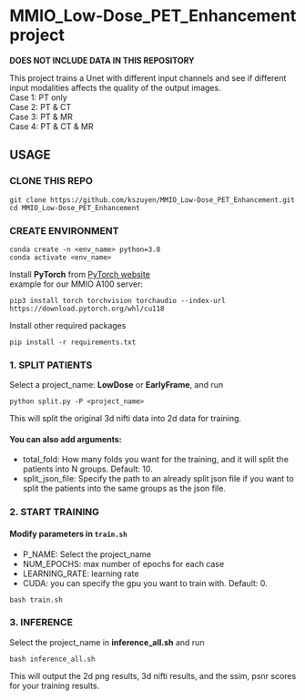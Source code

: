 # MMIO_Low-Dose_PET_Enhancement project
**DOES NOT INCLUDE DATA IN THIS REPOSITORY**

This project trains a Unet with different input channels and see if different input modalities affects the quality of the output images.  
Case 1: PT only  
Case 2: PT & CT  
Case 3: PT & MR  
Case 4: PT & CT & MR  

## USAGE

### CLONE THIS REPO
```
git clone https://github.com/kszuyen/MMIO_Low-Dose_PET_Enhancement.git
cd MMIO_Low-Dose_PET_Enhancement
```

### CREATE ENVIRONMENT
```
conda create -n <env_name> python=3.8
conda activate <env_name>
```
Install **PyTorch** from [PyTorch website](https://pytorch.org/get-started/locally/)    
example for our MMIO A100 server:
```
pip3 install torch torchvision torchaudio --index-url https://download.pytorch.org/whl/cu118
```
Install other required packages
```
pip install -r requirements.txt
```

### 1. SPLIT PATIENTS

Select a project_name: **LowDose** or **EarlyFrame**, and run
```
python split.py -P <project_name>
```
This will split the original 3d nifti data into 2d data for training.
#### You can also add arguments:
- total_fold: How many folds you want for the training, and it will split the patients into N groups. Default: 10.
- split_json_file: Specify the path to an already split json file if you want to split the patients into the same groups as the json file.

### 2. START TRAINING

#### Modify parameters in `train.sh`
- P_NAME: Select the project_name
- NUM_EPOCHS: max number of epochs for each case
- LEARNING_RATE: learning rate
- CUDA: you can specify the gpu you want to train with. Default: 0.
```
bash train.sh
```

### 3. INFERENCE
Select the project_name in **inference_all.sh** and run
```
bash inference_all.sh
```
This will output the 2d png results, 3d nifti results, and the ssim, psnr scores for your training results.

